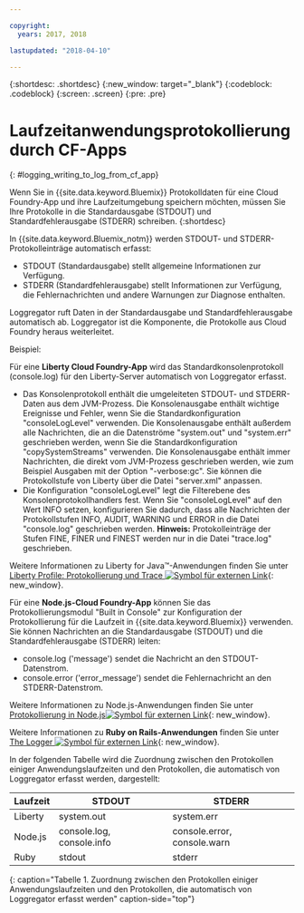 ```yaml
---

copyright:
  years: 2017, 2018

lastupdated: "2018-04-10"

---
```



{:shortdesc: .shortdesc}
{:new_window: target="_blank"}
{:codeblock: .codeblock}
{:screen: .screen}
{:pre: .pre}

# Laufzeitanwendungsprotokollierung durch CF-Apps
{: #logging_writing_to_log_from_cf_app}

Wenn Sie in {{site.data.keyword.Bluemix}} Protokolldaten für eine Cloud Foundry-App und ihre Laufzeitumgebung speichern möchten, müssen Sie Ihre Protokolle in die Standardausgabe (STDOUT) und Standardfehlerausgabe (STDERR) schreiben. 
{:shortdesc}

In {{site.data.keyword.Bluemix_notm}} werden STDOUT- und STDERR-Protokolleinträge automatisch erfasst:

* STDOUT (Standardausgabe) stellt allgemeine Informationen zur Verfügung.  
* STDERR (Standardfehlerausgabe) stellt Informationen zur Verfügung, die Fehlernachrichten und andere Warnungen zur Diagnose enthalten. 

Loggregator ruft Daten in der Standardausgabe und Standardfehlerausgabe automatisch ab. Loggregator ist die Komponente, die Protokolle aus Cloud Foundry heraus weiterleitet. 

Beispiel: 

Für eine **Liberty Cloud Foundry-App** wird das Standardkonsolenprotokoll (console.log) für den Liberty-Server automatisch von Loggregator erfasst. 

* Das Konsolenprotokoll enthält die umgeleiteten STDOUT- und STDERR-Daten aus dem JVM-Prozess. Die Konsolenausgabe enthält wichtige Ereignisse und Fehler, wenn Sie die Standardkonfiguration "consoleLogLevel" verwenden. Die Konsolenausgabe enthält außerdem alle Nachrichten, die an die Datenströme "system.out" und "system.err" geschrieben werden, wenn Sie die Standardkonfiguration "copySystemStreams" verwenden. Die Konsolenausgabe enthält immer Nachrichten, die direkt vom JVM-Prozess geschrieben werden, wie zum Beispiel Ausgaben mit der Option "-verbose:gc". Sie können die Protokollstufe von Liberty über die Datei "server.xml" anpassen.
* Die Konfiguration "consoleLogLevel" legt die Filterebene des Konsolenprotokollhandlers fest. Wenn Sie "consoleLogLevel" auf den Wert INFO setzen, konfigurieren Sie dadurch, dass alle Nachrichten der Protokollstufen INFO, AUDIT, WARNING und ERROR in die Datei "console.log" geschrieben werden. **Hinweis:** Protokolleinträge der Stufen FINE, FINER und FINEST werden nur in die Datei "trace.log" geschrieben.

Weitere Informationen zu Liberty for Java™-Anwendungen finden Sie unter
[Liberty Profile: Protokollierung und Trace ![Symbol für externen Link](../../../icons/launch-glyph.svg "Symbol für externen Link")](http://www-01.ibm.com/support/knowledgecenter/was_beta_liberty/com.ibm.websphere.wlp.nd.multiplatform.doc/ae/rwlp_logging.html){: new_window}.

Für eine **Node.js-Cloud Foundry-App** können Sie das Protokollierungsmodul "Built in Console" zur Konfiguration der Protokollierung für die Laufzeit in {{site.data.keyword.Bluemix}} verwenden. Sie können Nachrichten an die Standardausgabe (STDOUT) und die Standardfehlerausgabe (STDERR) leiten:

* console.log ('message') sendet die Nachricht an den STDOUT-Datenstrom.
* console.error ('error_message') sendet die Fehlernachricht an den STDERR-Datenstrom.

Weitere Informationen zu Node.js-Anwendungen finden Sie unter [Protokollierung in Node.js![Symbol für externen Link](../../../icons/launch-glyph.svg "Symbol für externen Link")](https://docs.nodejitsu.com/articles/intermediate/how-to-log/){: new_window}.


Weitere Informationen zu **Ruby on Rails-Anwendungen** finden Sie unter [The Logger ![Symbol für externen Link](../../../icons/launch-glyph.svg "Symbol für externen Link")](http://guides.rubyonrails.org/debugging_rails_applications.html#the-logger){: new_window}.

In der folgenden Tabelle wird die Zuordnung zwischen den Protokollen einiger Anwendungslaufzeiten und den Protokollen, die automatisch von Loggregator erfasst werden, dargestellt:

| **Laufzeit** |    **STDOUT**     | **STDERR** |
|-----------------|-------------------|-------------------|
| Liberty | system.out | system.err |
| Node.js | console.log, console.info | console.error, console.warn |
| Ruby | stdout| stderr |
{: caption="Tabelle 1. Zuordnung zwischen den Protokollen einiger Anwendungslaufzeiten und den Protokollen, die automatisch von Loggregator erfasst werden" caption-side="top"}

